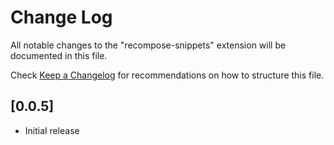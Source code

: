 # Change Log

All notable changes to the "recompose-snippets" extension will be documented in this file.

Check [Keep a Changelog](http://keepachangelog.com/) for recommendations on how to structure this file.

## [0.0.5]

- Initial release